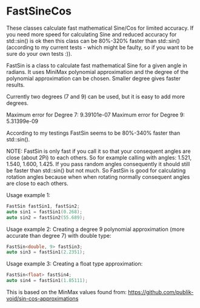 # FastSineCos
These classes calculate fast mathematical Sine/Cos for limited accuracy. If you need more speed for calculating Sine and reduced accuracy for std::sin() is ok then this class can be 80%-320% faster than std::sin() (according to my current tests - which might be faulty, so if you want to be sure do your own tests :)).

FastSin is a class to calculate fast mathematical Sine for a given angle in radians.
It uses MiniMax polynomial approximation and the degree of the polynomial approximation can be chosen. Smaller degree gives faster results.

Currently two degrees (7 and 9) can be used, but it is easy to add more degrees.

Maximum error for Degree 7: 9.39101e-07
Maximum error for Degree 9: 5.31399e-09

According to my testings FastSin seems to be 80%-340% faster than std::sin(). 

NOTE: FastSin is only fast if you call it so that your consequent angles
are close (about 2Pi) to each others. So for example calling with angles: 1.521, 1.540, 1.600, 1.425. If you pass random angles consequently it should still be
faster than std::sin() but not much. 
So FastSin is good for calculating rotation angles because when when rotating normally consequent
angles are close to each others.

Usage example 1:
```C++
FastSin fastSin1, fastSin2;
auto sin1 = fastSin1(0.268);
auto sin2 = fastSin2(55.689);
```

Usage example 2:
Creating a degree 9 polynomial approximation (more accurate than degree 7) with double type:
```C++
FastSin<double, 9> fastSin3;
auto sin3 = fastSin1(2.2351);
```

Usage example 3:
Creating a float type approximation:
```C++
FastSin<float> fastSin4;
auto sin4 = fastSin1(1.85111);
```
  
This is based on the MinMax values found from:
https://github.com/publik-void/sin-cos-approximations
